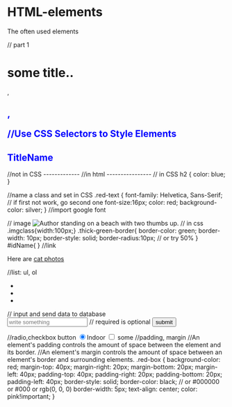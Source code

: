 # HTML-elements
The often used elements

// part 1
<h1>some title..</h1>,  <h2>, <p></p>

//Use CSS Selectors to Style Elements 
  <h2 style="color: blue">TitleName</h2> //not in CSS
-------------
  //in html
  <style>
    h2 {color: blue;}
  </style>
----------------
// in CSS
  h2 {
  color: blue;
  }
  
  //name a class and set in CSS
   .red-text {
    font-family: Helvetica, Sans-Serif;  // if first not work, go second one
    font-size:16px;
    color: red;
    background-color: silver;
  }
  //import google font
  <link href="https://fonts.googleapis.com/css?family=Lobster" rel="stylesheet" type="text/css">
  
// image
<img class="imgclass .thick-green-border" src="https://www.your-image-source.com/your-image.jpg" alt="Author standing on a beach with two thumbs up. ">
  // in css
  .imgclass{width:100px;}
  .thick-green-border{
    border-color: green;
    border-width: 10px;
    border-style: solid;
    border-radius:10px;  // or try 50% 
  }
  #idName{
  }
//link
  <p>Here are <a href="#">cat photos<img src="" alt=""></a><p>
  //list: ul, ol
  <ul>
    <li></li>
    <li></li>
    <li></li>
  </ul>
// input and send data to database
<form action="/submit">
  <input type="text" placeholder="write something" required> // required is optional
  <button type="submit">submit</button>
</form>  
//radio,checkbox button
  <label><input type="radio" name="indoor-outdoor" checked>Indoor</label>
  <label><input type="checkbox" name="personality"> some</label>
//padding, margin
//An element's padding controls the amount of space between the element and its border.
//An element's margin controls the amount of space between an element's border and surrounding elements.
.red-box {
    background-color: red;
    margin-top: 40px;
    margin-right: 20px;
    margin-bottom: 20px;
    margin-left: 40px;
    padding-top: 40px;
    padding-right: 20px;
    padding-bottom: 20px;
    padding-left: 40px;
    border-style: solid;
    border-color: black;  // or #000000 or #000 or rgb(0, 0, 0)
    border-width: 5px;
    text-align: center;
    color: pink!important;
  }

